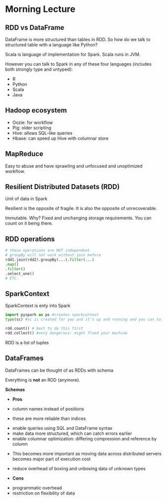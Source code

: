 # Morning Lecture

## RDD vs DataFrame

DataFrame is more structured than tables in RDD. So how do we talk to structured table with a language like Python?

Scala is language of implementation for Spark. Scala runs in JVM.

However you can talk to Spark in any of these four languages (includes both strongly type and untyped):
 - R
 - Python
 - Scala
 - Java

## Hadoop ecosystem

 - Oozie: for workflow
 - Pig: older scripting
 - Hive: allows SQL-like queries
 - Hbase: can speed up Hive with columnar store

## MapReduce

Easy to abuse and have sprawling and unfocused and unoptimized workflow.

## Resilient Distributed Datasets (RDD)

Unit of data in Spark

Resilient is the opposite of fragile. It is also the opposite of unrecoverable.

Immutable. Why? Fixed and unchanging storage requirements. You can count on it being there.

## RDD operations

```python
# these operations are NOT independent
# groupBy will not work without join before
rdd1.join(rdd2).groupBy(...).filter(...)
.map()
.filter()
.select_one()
# ETC.
```

## SparkContext

SparkContext is enty into Spark

```python
import pyspark as ps #creates sparkcontext
type(sc) #sc is created for you and it's up and running and you can talk to spark

rdd.count() # best to do this first
rdd.collect() #very dangerous; might flood your machine
```

RDD is a list of tuples

## DataFrames

DataFrames can be thought of as RDDs with schema

Everything is __not__ an RDD (anymore).

__Schemas__
 - __Pros__
  * column names instead of positions
   - these are more reliable than indices
  * enable queries using SQL and DataFrame syntax
  * make data more structured, which can catch errors earlier
  * enable columnar optimization: differing compression and reference by column
   - This becomes more important as moving data across distributed servers becomes major part of execution cost
  * reduce overhead of boxing and unboxing data of unknown types

 - __Cons__
  * programmatic overhead
  * restriction on flexibility of data
